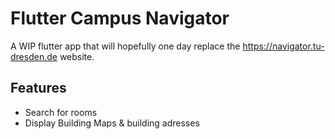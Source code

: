 # Flutter Campus Navigator

A WIP flutter app that will hopefully one day replace the https://navigator.tu-dresden.de website.

## Features

* Search for rooms
* Display Building Maps & building adresses